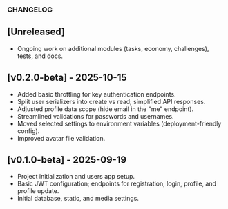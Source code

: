 ### CHANGELOG

## [Unreleased]
- Ongoing work on additional modules (tasks, economy, challenges), tests, and docs.

## [v0.2.0-beta] - 2025-10-15
- Added basic throttling for key authentication endpoints.
- Split user serializers into create vs read; simplified API responses.
- Adjusted profile data scope (hide email in the "me" endpoint).
- Streamlined validations for passwords and usernames.
- Moved selected settings to environment variables (deployment-friendly config).
- Improved avatar file validation.

## [v0.1.0-beta] - 2025-09-19
- Project initialization and users app setup.
- Basic JWT configuration; endpoints for registration, login, profile, and profile update.
- Initial database, static, and media settings.

